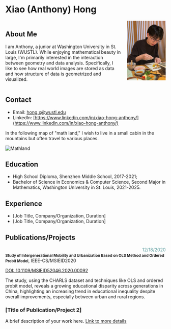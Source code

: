 # Xiao (Anthony) Hong

<div style="display: flex; justify-content: start; align-items: flex-start;">
  <div style="flex: 3; padding-right: 20px;">
    <h2>About Me</h2>
    <p>I am Anthony, a junior at Washington University in St. Louis (WUSTL). While enjoying mathematical beauty in large, I'm primarily interested in the interaction between geometry and data analysis. Specifically, I like to see how real world images are stored as data and how structure of data is geometrized and visualized.</p>
  </div>
  <div style="flex: 1;">
    <img src="images/personal_website_photo.jpg" alt="Anthony" style="max-height: 300px; object-fit: cover;">
  </div>
</div>

## Contact
- Email: [hong.x@wustl.edu](mailto:hong.x@wustl.edu)
- LinkedIn: [https://www.linkedin.com/in/xiao-hong-anthony/](https://www.linkedin.com/in/xiao-hong-anthony/)

In the following map of "math land," I wish to live in a small cabin in the mountains but often travel to various places.

![Mathland](https://github.com/AnthonyHongXiao/AnthonyHongXiao.github.io/assets/89869001/55ba79c9-f730-4940-9a74-ff7ef959e3d6)

## Education
- High School Diploma, Shenzhen Middle School, 2017-2021;
- Bachelor of Science in Economics & Computer Science, Second Major in Mathematics, Washington University in St. Louis, 2021-2025.

## Experience
- [Job Title, Company/Organization, Duration]
- [Job Title, Company/Organization, Duration]

## Publications/Projects

<div style="color: #5F9EA0; text-align: right;">12/18/2020</div>
<strong><span style="font-size: smaller;">Study of Intergenerational Mobility and Urbanization Based on OLS Method and Ordered Probit Model</span></strong>, IEEE-CS/MSIEID2020

[DOI: 10.1109/MSIEID52046.2020.00092](https://ieeexplore.ieee.org/abstract/document/9382602)

The study, using the CHARLS dataset and techniques like OLS and ordered probit model, reveals a growing educational disparity across generations in China, highlighting an increasing trend in educational inequality despite overall improvements, especially between urban and rural regions.

### [Title of Publication/Project 2]
A brief description of your work here. [Link to more details](#)



